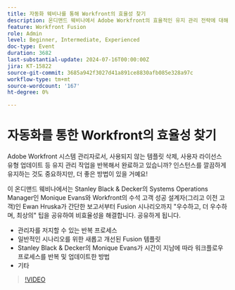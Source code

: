 ```yaml
---
title: 자동화 웨비나를 통해 Workfront의 효율성 찾기
description: 온디맨드 웨비나에서 Adobe Workfront의 효율적인 유지 관리 전략에 대해 알아봅니다. Stanley Black & Decker 및 Workfront 전문가의 반복적인 작업 자동화, Fusion 템플릿 활용 및 최적의 효율성을 위한 워크플로우 프로세스 진화에 대한 팁을 살펴보십시오.
feature: Workfront Fusion
role: Admin
level: Beginner, Intermediate, Experienced
doc-type: Event
duration: 3682
last-substantial-update: 2024-07-16T00:00:00Z
jira: KT-15822
source-git-commit: 3685a942f3027d41a891ce8830afb085e328a97c
workflow-type: tm+mt
source-wordcount: '167'
ht-degree: 0%

---
```



# 자동화를 통한 Workfront의 효율성 찾기

Adobe Workfront 시스템 관리자로서, 사용되지 않는 템플릿 삭제, 사용자 라이선스 유형 업데이트 등 유지 관리 작업을 반복해서 완료하고 있습니까? 인스턴스를 깔끔하게 유지하는 것도 중요하지만, 더 좋은 방법이 있을 거예요!

이 온디맨드 웨비나에서는 Stanley Black &amp; Decker의 Systems Operations Manager인 Monique Evans와 Workfront의 수석 고객 성공 설계자(그리고 이전 고객)인 Ewan Hruska가 간단한 보고서부터 Fusion 시나리오까지 &quot;우수하고, 더 우수하며, 최상의&quot; 팁을 공유하여 비효율성을 해결합니다. 공유하게 됩니다.

* 관리자를 저지할 수 있는 반복 프로세스
* 일반적인 시나리오를 위한 새롭고 개선된 Fusion 템플릿
* Stanley Black &amp; Decker의 Monique Evans가 시간이 지남에 따라 워크플로우 프로세스를 반복 및 업데이트한 방법
* 기타

>[!VIDEO](https://video.tv.adobe.com/v/3431016/?learn=on)

